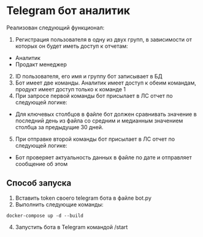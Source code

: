 # Telegram бот аналитик

Реализован следующий функционал:

1. Регистрация пользователя в одну из двух групп, в зависимости от которых он будет иметь доступ к отчетам:

- Аналитик
- Продакт менеджер

2. ID пользователя, его имя и группу бот записывает в БД
3. Бот имеет две команды. Аналитик имеет доступ к обеим командам, продукт имеет доступ только к команде 1
4. При запросе первой команды бот присылает в ЛС отчет по следующей логике:

- Для ключевых столбцов в файле бот должен сравнивать значение в последний день из файла со средним и медианным
  значением столбца за предыдущие 30 дней.

5. При отправке второй команды бот присылает в ЛС отчет по следующей логике:

- Бот проверяет актуальность данных в файле по дате и отправляет сообщение об этом

## Способ запуска

1. Вставить token своего telegram бота в файле bot.py
2. Выполнить следующие команды:

```
docker-compose up -d --build
```

4. Запустить бота в Telegram командой /start
